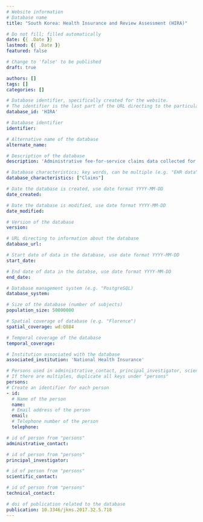 ```yaml
---
# Website information
# Database name
title: "South Korea: Health Insurance and Review Assessment (HIRA)"

# Do not fill; filled automatically
date: {{ .Date }}
lastmod: {{ .Date }}
featured: false

# Change to 'false' to be published
draft: true

authors: []
tags: []
categories: []

# Database identifier, specifically created for the website.
# The identifier is the last part of the URL directing to the particular database
database_id: 'HIRA'

# Database identifier
identifier:

# Alternative name of the database
alternate_name:

# Description of the database
description: 'Administrative fee-for-service claims data collected for healthcare reimbursement, including healthcare services such as treatments, pharmaceuticals, procedures, and diagnoses.'

# Database characteristics; key words, can be multiple (e.g. "EHR data", "Primary care records")
database_characteristics: ["Claims"]

# Date the database is created, use date format YYYY-MM-DD
date_created:

# Date the database is modified, use date format YYYY-MM-DD
date_modified:

# Version of the database
version:

# URL directing to information about the database
database_url:

# Start date of data in the database, use date format YYYY-MM-DD
start_date:

# End date of data in the databse, use date format YYYY-MM-DD
end_date:

# Database management system (e.g. "PostgreSQL)
database_system:

# Size of the database (number of subjects)
population_size: 50000000

# Spatial coverage of database (e.g. "Florence")
spatial_coverage: wd:Q884

# Temporal coverage of the database
temporal_coverage:

# Institution associated with the database
associated_institution: 'National Health Insurance'

# Persons used in administrative_contact, principal_investigator, scientific_contact, technical_contact
# If there are multiples, duplicate all keys under "persons"
persons:
# Create an identifier for each person
- id:
  # Name of the person
  name:
  # Email address of the person
  email:
  # Telephone number of the person
  telephone:

# id of person from "persons"
administrative_contact:

# id of person from "persons"
principal_investigator:

# id of person from "persons"
scientific_contact:

# id of person from "persons"
technical_contact:

# doi of publication related to the database
publication: 10.3346/jkms.2017.32.5.718
---
```

